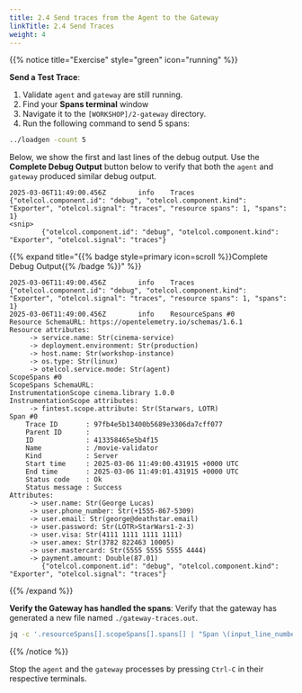 ```yaml
---
title: 2.4 Send traces from the Agent to the Gateway
linkTitle: 2.4 Send Traces
weight: 4
---
```


{{% notice title="Exercise" style="green" icon="running" %}}

**Send a Test Trace**:

1. Validate `agent` and `gateway` are still running.
2. Find your **Spans terminal** window
3. Navigate it to the `[WORKSHOP]/2-gateway` directory.
4. Run the following command to send 5 spans:

```bash { title="Start the Load Generator"}
../loadgen -count 5
```
  
Below, we show the first and last lines of the debug output. Use the **Complete Debug Output** button below to verify that both the `agent` and `gateway` produced similar debug output.

```text
2025-03-06T11:49:00.456Z        info    Traces  {"otelcol.component.id": "debug", "otelcol.component.kind": "Exporter", "otelcol.signal": "traces", "resource spans": 1, "spans": 1}
<snip>
        {"otelcol.component.id": "debug", "otelcol.component.kind": "Exporter", "otelcol.signal": "traces"}
```

{{% expand title="{{% badge style=primary icon=scroll %}}Complete Debug Output{{% /badge %}}" %}}

```text
2025-03-06T11:49:00.456Z        info    Traces  {"otelcol.component.id": "debug", "otelcol.component.kind": "Exporter", "otelcol.signal": "traces", "resource spans": 1, "spans": 1}
2025-03-06T11:49:00.456Z        info    ResourceSpans #0
Resource SchemaURL: https://opentelemetry.io/schemas/1.6.1
Resource attributes:
     -> service.name: Str(cinema-service)
     -> deployment.environment: Str(production)
     -> host.name: Str(workshop-instance)
     -> os.type: Str(linux)
     -> otelcol.service.mode: Str(agent)
ScopeSpans #0
ScopeSpans SchemaURL:
InstrumentationScope cinema.library 1.0.0
InstrumentationScope attributes:
     -> fintest.scope.attribute: Str(Starwars, LOTR)
Span #0
    Trace ID       : 97fb4e5b13400b5689e3306da7cff077
    Parent ID      :
    ID             : 413358465e5b4f15
    Name           : /movie-validator
    Kind           : Server
    Start time     : 2025-03-06 11:49:00.431915 +0000 UTC
    End time       : 2025-03-06 11:49:01.431915 +0000 UTC
    Status code    : Ok
    Status message : Success
Attributes:
     -> user.name: Str(George Lucas)
     -> user.phone_number: Str(+1555-867-5309)
     -> user.email: Str(george@deathstar.email)
     -> user.password: Str(LOTR>StarWars1-2-3)
     -> user.visa: Str(4111 1111 1111 1111)
     -> user.amex: Str(3782 822463 10005)
     -> user.mastercard: Str(5555 5555 5555 4444)
     -> payment.amount: Double(87.01)
        {"otelcol.component.id": "debug", "otelcol.component.kind": "Exporter", "otelcol.signal": "traces"}
```

{{% /expand %}}

**Verify the Gateway has handled the spans**: Verify that the gateway has generated a new file named `./gateway-traces.out`.

```bash
jq -c '.resourceSpans[].scopeSpans[].spans[] | "Span \(input_line_number) found with spanId \(.spanId)"' ./gateway-traces.out
```

{{% /notice %}}

Stop the `agent` and the `gateway` processes by pressing `Ctrl-C` in their respective terminals.
